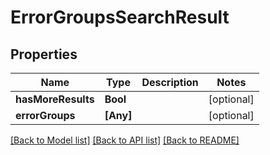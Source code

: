 # ErrorGroupsSearchResult

## Properties
Name | Type | Description | Notes
------------ | ------------- | ------------- | -------------
**hasMoreResults** | **Bool** |  | [optional] 
**errorGroups** | **[Any]** |  | [optional] 

[[Back to Model list]](../README.md#documentation-for-models) [[Back to API list]](../README.md#documentation-for-api-endpoints) [[Back to README]](../README.md)


